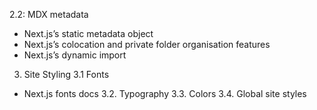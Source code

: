 2.2: MDX metadata
- Next.js’s static metadata object
- Next.js’s colocation and private folder organisation features
- Next.js’s dynamic import

3. Site Styling
3.1 Fonts
- Next.js fonts docs
3.2. Typography
3.3. Colors
3.4. Global site styles

